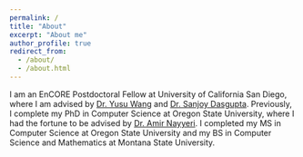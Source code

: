 ```yaml
---
permalink: /
title: "About"
excerpt: "About me"
author_profile: true
redirect_from: 
  - /about/
  - /about.html
---
```

I am an EnCORE Postdoctoral Fellow at University of California San Diego, where I am advised by [Dr. Yusu Wang](http://yusu.belkin-wang.org/) and [Dr. Sanjoy Dasgupta](https://cseweb.ucsd.edu/~dasgupta/). Previously, I complete my PhD in Computer Science at Oregon State University, where I had the fortune to be advised by [Dr. Amir Nayyeri](https://web.engr.oregonstate.edu/~nayyeria/). I completed my MS in Computer Science at Oregon State University and my BS in Computer Science and Mathematics at Montana State University. 


